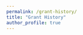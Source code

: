 ```yaml
---
permalink: /grant-history/
title: "Grant History"
author_profile: true
---
```


<div id="vis"></div>
<script>
    const spec = {
        "width": 720,
        "height": 512,
        "$schema": "https://vega.github.io/schema/vega-lite/v6.json",
        "description": "Grant history",
        "data": {
            "values": [
                {"date": "2022-04-01", "type": "Indirect fee", "value": 360},
                {"date": "2023-04-01", "type": "Indirect fee", "value": 990},
                {"date": "2024-04-01", "type": "Indirect fee", "value": 1350},
                {"date": "2025-04-01", "type": "Indirect fee", "value": 720},
                {"date": "2026-04-01", "type": "Indirect fee", "value": 450},
<div id="vis"></div>
<script>
    const spec = {
      "width": "container",
      "height": "container",
      "padding": {"top": 20, "right": 50, "bottom": 20, "left": 20},
      "$schema": "https://vega.github.io/schema/vega-lite/v6.json",
      "description": "Grant history",
      "data": {
        "values": [
          {"date": "2022-04-01", "type": "Indirect fee", "value": 360},
          {"date": "2023-04-01", "type": "Indirect fee", "value": 990},
          {"date": "2024-04-01", "type": "Indirect fee", "value": 1350},
          {"date": "2025-04-01", "type": "Indirect fee", "value": 720},
          {"date": "2026-04-01", "type": "Indirect fee", "value": 450},
          {"date": "2016-04-01", "type": "JSPS DC1 Fellowship", "value": 1000},
          {"date": "2017-04-01", "type": "JSPS DC1 Fellowship", "value": 900},
          {"date": "2018-04-01", "type": "JSPS DC1 Fellowship", "value": 900},
          {"date": "2019-04-01", "type": "", "value": 0},
          {"date": "2020-04-01", "type": "", "value": 0},
          {"date": "2021-04-01", "type": "", "value": 0},
          {"date": "2022-04-01", "type": "JSPS PD Fellowship", "value": 1200},
          {"date": "2023-04-01", "type": "JSPS PD Fellowship", "value": 1100},
          {"date": "2024-04-01", "type": "JSPS PD Fellowship", "value": 1100},
          {"date": "2022-08-03", "type": "DGD Fellowship", "value": 200},
          {"date": "2022-12-16", "type": "Yazaki Travel Grant", "value": 321},
          {"date": "2023-04-01", "type": "JSPS ECS", "value": 2200},
          {"date": "2024-04-01", "type": "JSPS ECS", "value": 400},
          {"date": "2025-04-01", "type": "JSPS ECS", "value": 900},
          {"date": "2023-04-01", "type": "RIKEN SPDR Grant", "value": 1410.916},
          {"date": "2024-04-01", "type": "RIKEN SPDR Grant", "value": 1000},
          {"date": "2025-04-01", "type": "RIKEN SPDR Grant", "value": 1569.7},
          {"date": "2024-04-01", "type": "RIKEN Organoid Project", "value": 2000},
          {"date": "2024-04-01", "type": "JST ACT-X", "value": 3000},
          {"date": "2025-04-01", "type": "JST ACT-X", "value": 1500},
          {"date": "2026-04-01", "type": "JST ACT-X", "value": 1500},
          {"date": "2025-03-26", "type": "KatoKinen Travel Grant", "value": 300}
        ]
      },
      "params": [
        {
          "name": "highlight",
          "select": {
            "type": "point",
            "on": "mouseover"
          }
        }
      ],
      "mark": {
        "type": "bar",
        "stroke": "white",
        "strokeWidth": 1
      },
      "encoding": {
        "x": {
          "timeUnit": "year",
          "field": "date",
          "type": "ordinal",
          "title": "Year"
        },
        "y": {
          "field": "value",
          "type": "quantitative",
          "title": "Grant (thousand yen)",
          "axis": {
            "titlePadding": 10
          }
        },
        "color": {
          "field": "type",
          "type": "nominal",
          "scale": {
            "domain": [
              "Indirect fee",
              "JSPS DC1 Fellowship",
              "JSPS PD Fellowship",
              "DGD Fellowship",
              "Yazaki Travel Grant",
              "JSPS ECS",
              "RIKEN SPDR Grant",
              "RIKEN Organoid Project",
              "JST ACT-X",
              "KatoKinen Travel Grant"
            ],
            "range": [
              "black",
              "#e7ba52",
              "mediumaquamarine",
              "gray",
              "silver",
              "olive",
              "turquoise",
              "khaki",
              "tomato",
              "lavender"
            ]
          },
          "title": "Grant name",
          "legend": {
            "orient": "bottom",
            "columns": 4
          }
        },
        "opacity": {
          "condition": {
            "param": "highlight",
            "value": 1.0
          },
          "value": 0.8
        },
        "stroke": {
          "condition": {
            "param": "highlight",
            "value": "#333"
          },
          "value": "white"
        },
        "strokeWidth": {
          "condition": {
            "param": "highlight",
            "value": 2
          },
          "value": 1
        },
        "tooltip": [
          {
            "field": "type",
            "type": "nominal",
            "title": "Grant Type"
          },
          {
            "timeUnit": "year",
            "field": "date",
            "type": "ordinal",
            "title": "Year"
          },
          {
            "field": "value",
            "type": "quantitative",
            "title": "Amount (thousand yen)",
            "format": ",.1f"
          }
        ]
      }
    };
    vegaEmbed('#vis', spec);
</script>
</script>
